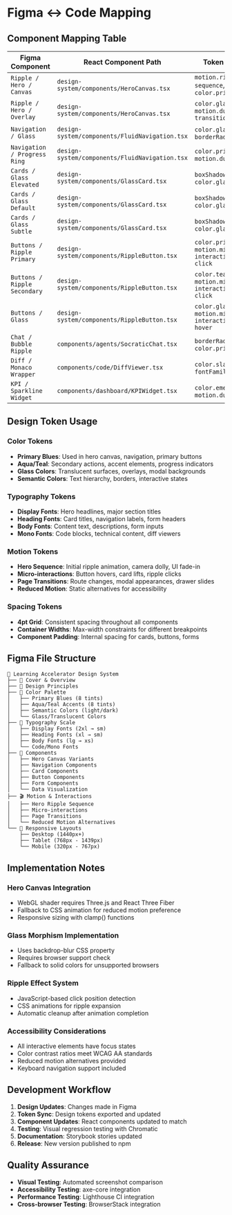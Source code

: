 # Figma ↔ Code Mapping

## Component Mapping Table

| Figma Component | React Component Path | Token References | Status |
|----------------|---------------------|------------------|---------|
| `Ripple / Hero / Canvas` | `design-system/components/HeroCanvas.tsx` | `motion.ripple.hero-sequence`, `color.primary.*` | ✅ Complete |
| `Ripple / Hero / Overlay` | `design-system/components/HeroCanvas.tsx` | `color.glass.*`, `motion.duration.hero-transition` | ✅ Complete |
| `Navigation / Glass` | `design-system/components/FluidNavigation.tsx` | `color.glass.*`, `borderRadius.2xl` | ✅ Complete |
| `Navigation / Progress Ring` | `design-system/components/FluidNavigation.tsx` | `color.primary.*`, `motion.duration.normal` | ✅ Complete |
| `Cards / Glass Elevated` | `design-system/components/GlassCard.tsx` | `boxShadow.glass`, `color.glass.*` | ✅ Complete |
| `Cards / Glass Default` | `design-system/components/GlassCard.tsx` | `boxShadow.ripple-md`, `color.glass.*` | ✅ Complete |
| `Cards / Glass Subtle` | `design-system/components/GlassCard.tsx` | `boxShadow.ripple-sm`, `color.glass.*` | ✅ Complete |
| `Buttons / Ripple Primary` | `design-system/components/RippleButton.tsx` | `color.primary.*`, `motion.micro-interactions.ripple-click` | ✅ Complete |
| `Buttons / Ripple Secondary` | `design-system/components/RippleButton.tsx` | `color.teal.*`, `motion.micro-interactions.ripple-click` | ✅ Complete |
| `Buttons / Glass` | `design-system/components/RippleButton.tsx` | `color.glass.*`, `motion.micro-interactions.button-hover` | ✅ Complete |
| `Chat / Bubble Ripple` | `components/agents/SocraticChat.tsx` | `borderRadius.2xl`, `color.primary.*` | 🔄 In Progress |
| `Diff / Monaco Wrapper` | `components/code/DiffViewer.tsx` | `color.slate.*`, `fontFamily.mono` | 📋 Planned |
| `KPI / Sparkline Widget` | `components/dashboard/KPIWidget.tsx` | `color.emerald.*`, `motion.duration.fast` | 📋 Planned |

## Design Token Usage

### Color Tokens
- **Primary Blues**: Used in hero canvas, navigation, primary buttons
- **Aqua/Teal**: Secondary actions, accent elements, progress indicators
- **Glass Colors**: Translucent surfaces, overlays, modal backgrounds
- **Semantic Colors**: Text hierarchy, borders, interactive states

### Typography Tokens
- **Display Fonts**: Hero headlines, major section titles
- **Heading Fonts**: Card titles, navigation labels, form headers
- **Body Fonts**: Content text, descriptions, form inputs
- **Mono Fonts**: Code blocks, technical content, diff viewers

### Motion Tokens
- **Hero Sequence**: Initial ripple animation, camera dolly, UI fade-in
- **Micro-interactions**: Button hovers, card lifts, ripple clicks
- **Page Transitions**: Route changes, modal appearances, drawer slides
- **Reduced Motion**: Static alternatives for accessibility

### Spacing Tokens
- **4pt Grid**: Consistent spacing throughout all components
- **Container Widths**: Max-width constraints for different breakpoints
- **Component Padding**: Internal spacing for cards, buttons, forms

## Figma File Structure

```
🎨 Learning Accelerator Design System
├── 📄 Cover & Overview
├── 🎯 Design Principles
├── 🎨 Color Palette
│   ├── Primary Blues (8 tints)
│   ├── Aqua/Teal Accents (8 tints)
│   ├── Semantic Colors (light/dark)
│   └── Glass/Translucent Colors
├── 📝 Typography Scale
│   ├── Display Fonts (2xl → sm)
│   ├── Heading Fonts (xl → sm)
│   ├── Body Fonts (lg → xs)
│   └── Code/Mono Fonts
├── 🧩 Components
│   ├── Hero Canvas Variants
│   ├── Navigation Components
│   ├── Card Components
│   ├── Button Components
│   ├── Form Components
│   └── Data Visualization
├── 🎬 Motion & Interactions
│   ├── Hero Ripple Sequence
│   ├── Micro-interactions
│   ├── Page Transitions
│   └── Reduced Motion Alternatives
└── 📱 Responsive Layouts
    ├── Desktop (1440px+)
    ├── Tablet (768px - 1439px)
    └── Mobile (320px - 767px)
```

## Implementation Notes

### Hero Canvas Integration
- WebGL shader requires Three.js and React Three Fiber
- Fallback to CSS animation for reduced motion preference
- Responsive sizing with clamp() functions

### Glass Morphism Implementation
- Uses backdrop-blur CSS property
- Requires browser support check
- Fallback to solid colors for unsupported browsers

### Ripple Effect System
- JavaScript-based click position detection
- CSS animations for ripple expansion
- Automatic cleanup after animation completion

### Accessibility Considerations
- All interactive elements have focus states
- Color contrast ratios meet WCAG AA standards
- Reduced motion alternatives provided
- Keyboard navigation support included

## Development Workflow

1. **Design Updates**: Changes made in Figma
2. **Token Sync**: Design tokens exported and updated
3. **Component Updates**: React components updated to match
4. **Testing**: Visual regression testing with Chromatic
5. **Documentation**: Storybook stories updated
6. **Release**: New version published to npm

## Quality Assurance

- **Visual Testing**: Automated screenshot comparison
- **Accessibility Testing**: axe-core integration
- **Performance Testing**: Lighthouse CI integration
- **Cross-browser Testing**: BrowserStack integration